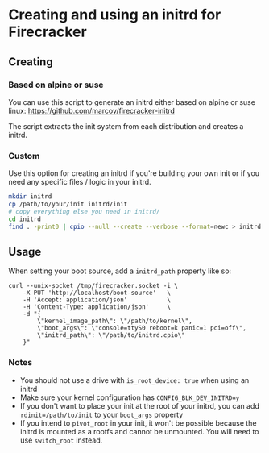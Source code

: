 # Creating and using an initrd for Firecracker

## Creating

### Based on alpine or suse

You can use this script to generate an initrd either based on alpine or suse linux: https://github.com/marcov/firecracker-initrd

The script extracts the init system from each distribution and creates a initrd.

### Custom

Use this option for creating an initrd if you're building your own init or if you need any specific files / logic in your initrd.

```bash
mkdir initrd
cp /path/to/your/init initrd/init
# copy everything else you need in initrd/
cd initrd
find . -print0 | cpio --null --create --verbose --format=newc > initrd.cpio
```

## Usage

When setting your boot source, add a `initrd_path` property like so:

```shell
curl --unix-socket /tmp/firecracker.socket -i \
    -X PUT 'http://localhost/boot-source'   \
    -H 'Accept: application/json'           \
    -H 'Content-Type: application/json'     \
    -d "{
        \"kernel_image_path\": \"/path/to/kernel\",
        \"boot_args\": \"console=ttyS0 reboot=k panic=1 pci=off\",
        \"initrd_path\": \"/path/to/initrd.cpio\"
    }"
```

### Notes

- You should not use a drive with `is_root_device: true` when using an initrd
- Make sure your kernel configuration has `CONFIG_BLK_DEV_INITRD=y`
- If you don't want to place your init at the root of your initrd, you can add `rdinit=/path/to/init` to your `boot_args` property
- If you intend to `pivot_root` in your init, it won't be possible because the initrd is mounted as a rootfs and cannot be unmounted. You will need to use `switch_root` instead.